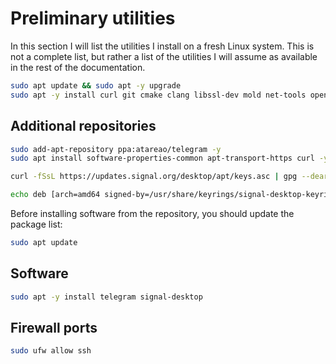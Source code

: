 # Preliminary utilities

In this section I will list the utilities I install on a fresh Linux system. This is not a complete list, but rather a list of the utilities I will assume as available in the rest of the documentation.

```bash
sudo apt update && sudo apt -y upgrade
sudo apt -y install curl git cmake clang libssl-dev mold net-tools openssh-server htop libpq-dev libfuse2 libfontconfig-dev libreadline-dev bison flex lldb
```

## Additional repositories

```bash
sudo add-apt-repository ppa:atareao/telegram -y
sudo apt install software-properties-common apt-transport-https curl -y
```

```bash
curl -fSsL https://updates.signal.org/desktop/apt/keys.asc | gpg --dearmor | sudo tee /usr/share/keyrings/signal-desktop-keyring.gpg
```

```bash
echo deb [arch=amd64 signed-by=/usr/share/keyrings/signal-desktop-keyring.gpg] https://updates.signal.org/desktop/apt xenial main | sudo tee /etc/apt/sources.list.d/signal-messenger.list
```

Before installing software from the repository, you should update the package list:

```bash
sudo apt update
```

## Software

```bash
sudo apt -y install telegram signal-desktop
```

## Firewall ports

```bash
sudo ufw allow ssh
```
